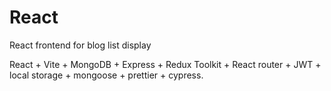 # React

React frontend for blog list display

React + Vite + MongoDB + Express + Redux Toolkit + React router + JWT + local storage + mongoose + prettier + cypress.
